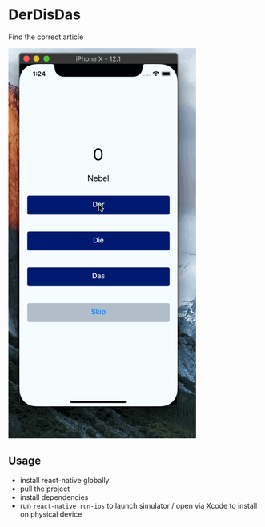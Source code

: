 # DerDisDas
Find the correct article


![sample](https://github.com/artdias90/DerDisDas/blob/master/record.gif)

## Usage

- install react-native globally
- pull the project
- install dependencies
- run `react-native run-ios` to launch simulator / open via Xcode to install on physical device
